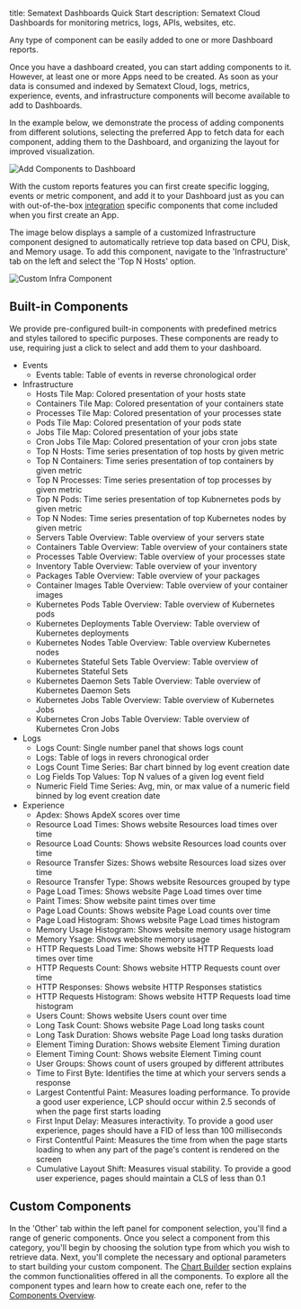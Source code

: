 title: Sematext Dashboards Quick Start
description: Sematext Cloud Dashboards for monitoring metrics, logs, APIs, websites, etc.

Any type of component can be easily added to one or more Dashboard reports.

Once you have a dashboard created, you can start adding components to it. However, at least one or more Apps need to be created. As soon as your data is consumed and indexed by Sematext Cloud, logs, metrics, experience, events, and infrastructure components will become available to add to Dashboards. 

In the example below, we demonstrate the process of adding components from different solutions, selecting the preferred App to fetch data for each component, adding them to the Dashboard, and organizing the layout for improved visualization.

![Add Components to Dashboard](/docs/images/dashboards/dashboards-add-components.gif)

With the custom reports features you can first create specific logging, events or metric component, and add it to your Dashboard just as you can with out-of-the-box [integration](/integration/) specific components that come included when you first create an App.

The image below displays a sample of a customized Infrastructure component designed to automatically retrieve top data based on CPU, Disk, and Memory usage. To add this component, navigate to the 'Infrastructure' tab on the left and select the 'Top N Hosts' option.

![Custom Infra Component](/docs/images/dashboards/custom-infra-component.gif)

## Built-in Components

We provide pre-configured built-in components with predefined metrics and styles tailored to specific purposes. These components are ready to use, requiring just a click to select and add them to your dashboard.

- Events
  - Events table: Table of events in reverse chronological order 
- Infrastructure
  - Hosts Tile Map: Colored presentation of your hosts state
  - Containers Tile Map: Colored presentation of your containers state
  - Processes Tile Map: Colored presentation of your processes state
  - Pods Tile Map: Colored presentation of your pods state
  - Jobs Tile Map: Colored presentation of your jobs state
  - Cron Jobs Tile Map: Colored presentation of your cron jobs state
  - Top N Hosts: Time series presentation of top hosts by given metric
  - Top N Containers: Time series presentation of top containers by given metric
  - Top N Processes: Time series presentation of top processes by given metric
  - Top N Pods: Time series presentation of top Kubnernetes pods by given metric
  - Top N Nodes: Time series presentation of top Kubernetes nodes by given metric
  - Servers Table Overview: Table overview of your servers state
  - Containers Table Overview: Table overview of your containers state
  - Processes Table Overview: Table overview of your processes state
  - Inventory Table Overview: Table overview of your inventory
  - Packages Table Overview: Table overview of your packages
  - Container Images Table Overview: Table overview of your container images
  - Kubernetes Pods Table Overview: Table overview of Kubernetes pods
  - Kubernetes Deployments Table Overview: Table overview of Kubernetes deployments
  - Kubernetes Nodes Table Overview: Table overview Kubernetes nodes
  - Kubernetes Stateful Sets Table Overview: Table overview of Kubernetes Stateful Sets
  - Kubernetes Daemon Sets Table Overview: Table overview of Kubernetes Daemon Sets
  - Kubernetes Jobs Table Overview: Table overview of Kubernetes Jobs
  - Kubernetes Cron Jobs Table Overview: Table overview of Kubernetes Cron Jobs
- Logs
  - Logs Count: Single number panel that shows logs count
  - Logs: Table of logs in revers chronogical order
  - Logs Count Time Series: Bar chart binned by log event creation date
  - Log Fields Top Values: Top N values of a given log event field
  - Numeric Field Time Series: Avg, min, or max value of a numeric field binned by log event creation date
- Experience
  - Apdex: Shows ApdeX scores over time
  - Resource Load Times: Shows website Resources load times over time
  - Resource Load Counts: Shows website Resources load counts over time
  - Resource Transfer Sizes: Shows website Resources load sizes over time
  - Resource Transfer Type: Shows website Resources grouped by type
  - Page Load Times: Shows website Page Load times over time
  - Paint Times: Show website paint times over time
  - Page Load Counts: Shows website Page Load counts over time
  - Page Load Histogram: Shows website Page Load times histogram
  - Memory Usage Histogram: Shows website memory usage histogram
  - Memory Ysage: Shows website memory usage
  - HTTP Requests Load Time: Shows website HTTP Requests load times over time
  - HTTP Requests Count: Shows website HTTP Requests count over time
  - HTTP Responses: Shows website HTTP Responses statistics
  - HTTP Requests Histogram: Shows website HTTP Requests load time histogram
  - Users Count: Shows website Users count over time
  - Long Task Count: Shows website Page Load long tasks count
  - Long Task Duration: Shows website Page Load long tasks duration
  - Element Timing Duration: Shows website Element Timing duration
  - Element Timing Count: Shows website Element Timing count
  - User Groups: Shows count of users grouped by different attributes
  - Time to First Byte: Identifies the time at which your servers sends a response
  - Largest Contentful Paint: Measures loading performance. To provide a good user experience, LCP should occur within 2.5 seconds of when the page first starts loading
  - First Input Delay: Measures interactivity. To provide a good user experience, pages should have a FID of less than 100 milliseconds
  - First Contentful Paint: Measures the time from when the page starts loading to when any part of the page's content is rendered on the screen
  - Cumulative Layout Shift: Measures visual stability. To provide a good user experience, pages should maintain a CLS of less than 0.1

 
## Custom Components

In the 'Other' tab within the left panel for component selection, you'll find a range of generic components. Once you select a component from this category, you'll begin by choosing the solution type from which you wish to retrieve data. Next, you'll complete the necessary and optional parameters to start building your custom component. The [Chart Builder](/docs/dashboards/chart-builder/) section explains the common functionalities offered in all the components. To explore all the component types and learn how to create each one, refer to the [Components Overview](/docs/dashboards/components-overview).
